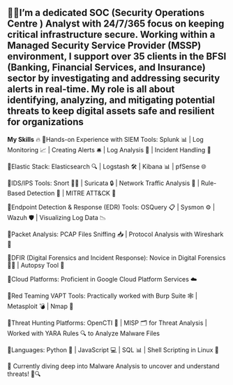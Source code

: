 👨‍💻I’m a dedicated SOC (Security Operations Centre ) Analyst with  24/7/365 focus on keeping critical infrastructure secure. Working within a Managed Security Service Provider (MSSP) environment, I support over 35 clients in the BFSI (Banking, Financial Services, and Insurance) sector by investigating and addressing security alerts in real-time. My role is all about identifying, analyzing, and mitigating potential threats to keep digital assets safe and resilient for organizations
------------------------------------------------------------------------------------------------------------------------------------------------------------------------------------------------

**My Skills** 🔥
🔹Hands-on Experience with SIEM Tools:
Splunk 📊 | Log Monitoring 📈 | Creating Alerts 🛎️ | Log Analysis 📝 | Incident Handling 🚨

🔹Elastic Stack:
Elasticsearch 🔍 | Logstash 🛠️ | Kibana 📊 | pfSense 🌐

🔹IDS/IPS Tools:
Snort 🕵️‍♂️ | Suricata 🔒 | Network Traffic Analysis 📡 | Rule-Based Detection 📜 | MITRE ATT&CK 🎯

🔹Endpoint Detection & Response (EDR) Tools:
OSQuery 📋 | Sysmon ⚙️ | Wazuh 🛡️ | Visualizing Log Data 📉

🔹Packet Analysis:
PCAP Files Sniffing 📥 | Protocol Analysis with Wireshark 🐬

🔹DFIR (Digital Forensics and Incident Response):
Novice in Digital Forensics 🧑‍🔬 | Autopsy Tool 🔬

🔹Cloud Platforms:
Proficient in Google Cloud Platform Services ☁️

🔹Red Teaming VAPT Tools:
Practically worked with Burp Suite 🕸️ | Metasploit 💣 | Nmap 🔎

🔹Threat Hunting Platforms:
OpenCTI 🧠 | MISP 🗂️ for Threat Analysis | Worked with YARA Rules 🔍 to Analyze Malware Files

🔹Languages:
Python 🐍 | JavaScript 💻 | SQL 📊 | Shell Scripting in Linux 🐧

🚀 Currently diving deep into Malware Analysis to uncover and understand threats! 🐛🔍
























<!---
XAEDAR/XAEDAR is a ✨ special ✨ repository because its `README.md` (this file) appears on your GitHub profile.
You can click the Preview link to take a look at your changes.
--->

